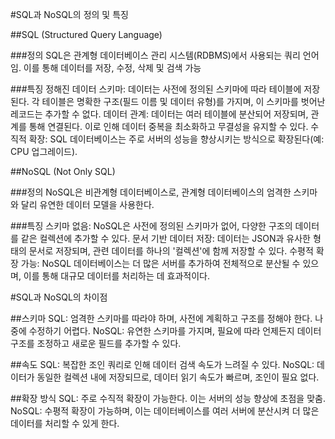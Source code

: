 #SQL과 NoSQL의 정의 및 특징

##SQL (Structured Query Language)

###정의
SQL은 관계형 데이터베이스 관리 시스템(RDBMS)에서 사용되는 쿼리 언어임. 이를 통해 데이터를 저장, 수정, 삭제 및 검색 가능

###특징
정해진 데이터 스키마: 데이터는 사전에 정의된 스키마에 따라 테이블에 저장된다. 각 테이블은 명확한 구조(필드 이름 및 데이터 유형)를 가지며, 이 스키마를 벗어난 레코드는 추가할 수 없다.
데이터 관계: 데이터는 여러 테이블에 분산되어 저장되며, 관계를 통해 연결된다. 이로 인해 데이터 중복을 최소화하고 무결성을 유지할 수 있다.
수직적 확장: SQL 데이터베이스는 주로 서버의 성능을 향상시키는 방식으로 확장된다(예: CPU 업그레이드).

##NoSQL (Not Only SQL)

###정의
NoSQL은 비관계형 데이터베이스로, 관계형 데이터베이스의 엄격한 스키마와 달리 유연한 데이터 모델을 사용한다.

###특징
스키마 없음: NoSQL은 사전에 정의된 스키마가 없어, 다양한 구조의 데이터를 같은 컬렉션에 추가할 수 있다.
문서 기반 데이터 저장: 데이터는 JSON과 유사한 형태의 문서로 저장되며, 관련 데이터를 하나의 '컬렉션'에 함께 저장할 수 있다.
수평적 확장 가능: NoSQL 데이터베이스는 더 많은 서버를 추가하여 전체적으로 분산될 수 있으며, 이를 통해 대규모 데이터를 처리하는 데 효과적이다.

#SQL과 NoSQL의 차이점

##스키마
SQL: 엄격한 스키마를 따라야 하며, 사전에 계획하고 구조를 정해야 한다. 나중에 수정하기 어렵다.
NoSQL: 유연한 스키마를 가지며, 필요에 따라 언제든지 데이터 구조를 조정하고 새로운 필드를 추가할 수 있다.

##속도
SQL: 복잡한 조인 쿼리로 인해 데이터 검색 속도가 느려질 수 있다.
NoSQL: 데이터가 동일한 컬렉션 내에 저장되므로, 데이터 읽기 속도가 빠르며, 조인이 필요 없다.

##확장 방식
SQL: 주로 수직적 확장이 가능한다. 이는 서버의 성능 향상에 초점을 맞춤.
NoSQL: 수평적 확장이 가능하며, 이는 데이터베이스를 여러 서버에 분산시켜 더 많은 데이터를 처리할 수 있게 한다.
